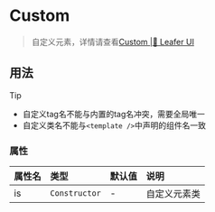 # Custom
> 自定义元素，详情请查看[Custom |🌿 Leafer UI](https://www.leaferjs.com/ui/guide/display/custom/base/register.html)

## 用法
<script setup lang="ts">
import code from './index.vue?raw'
</script>

<Repl :code />

> [!TIP]
> - 自定义tag名不能与内置的tag名冲突，需要全局唯一
> - 自定义类名不能与`<template />`中声明的组件名一致

### 属性
| 属性名 | 类型 | 默认值 | 说明 |
| :--- | :--- | :--- | :--- |
| is | `Constructor` | - | 自定义元素类 |
